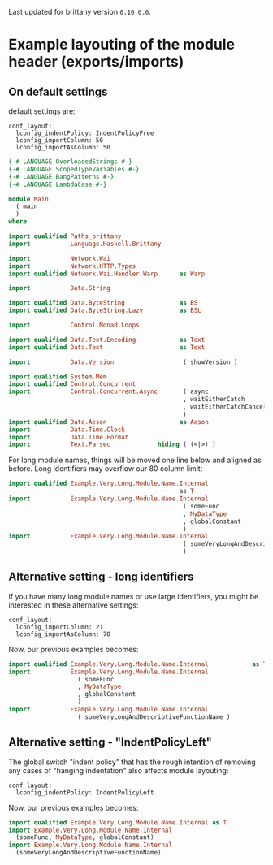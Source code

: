 
Last updated for brittany version `0.10.0.0`.

# Example layouting of the module header (exports/imports)

## On default settings

default settings are:

~~~~
conf_layout:
  lconfig_indentPolicy: IndentPolicyFree
  lconfig_importColumn: 50
  lconfig_importAsColumn: 50
~~~~


~~~~.hs
{-# LANGUAGE OverloadedStrings #-}
{-# LANGUAGE ScopedTypeVariables #-}
{-# LANGUAGE BangPatterns #-}
{-# LANGUAGE LambdaCase #-}

module Main
  ( main
  )
where

import qualified Paths_brittany
import           Language.Haskell.Brittany

import           Network.Wai
import           Network.HTTP.Types
import qualified Network.Wai.Handler.Warp      as Warp

import           Data.String

import qualified Data.ByteString               as BS
import qualified Data.ByteString.Lazy          as BSL

import           Control.Monad.Loops

import qualified Data.Text.Encoding            as Text
import qualified Data.Text                     as Text

import           Data.Version                   ( showVersion )

import qualified System.Mem
import qualified Control.Concurrent
import           Control.Concurrent.Async       ( async
                                                , waitEitherCatch
                                                , waitEitherCatchCancel
                                                )
import qualified Data.Aeson                    as Aeson
import           Data.Time.Clock
import           Data.Time.Format
import           Text.Parsec             hiding ( (<|>) )
~~~~

For long module names, things will be moved one line below and aligned as
before. Long identifiers may overflow our 80 column limit:

~~~~.hs
import qualified Example.Very.Long.Module.Name.Internal
                                               as T
import           Example.Very.Long.Module.Name.Internal
                                                ( someFunc
                                                , MyDataType
                                                , globalConstant
                                                )
import           Example.Very.Long.Module.Name.Internal
                                                ( someVeryLongAndDescriptiveFunctionName
                                                )
~~~~

## Alternative setting - long identifiers

If you have many long module names or use large identifiers, you might
be interested in these alternative settings:

~~~~
conf_layout:
  lconfig_importColumn: 21
  lconfig_importAsColumn: 70
~~~~

Now, our previous examples becomes:

~~~~.hs
import qualified Example.Very.Long.Module.Name.Internal            as T
import           Example.Very.Long.Module.Name.Internal
                   ( someFunc
                   , MyDataType
                   , globalConstant
                   )
import           Example.Very.Long.Module.Name.Internal
                   ( someVeryLongAndDescriptiveFunctionName )
~~~~

## Alternative setting - "IndentPolicyLeft"

The global switch "indent policy" that has the rough intention of removing any
cases of "hanging indentation" also affects module layouting:

~~~~
conf_layout:
  lconfig_indentPolicy: IndentPolicyLeft
~~~~

Now, our previous examples becomes:

~~~~.hs
import qualified Example.Very.Long.Module.Name.Internal as T
import Example.Very.Long.Module.Name.Internal
  (someFunc, MyDataType, globalConstant)
import Example.Very.Long.Module.Name.Internal
  (someVeryLongAndDescriptiveFunctionName)
~~~~
